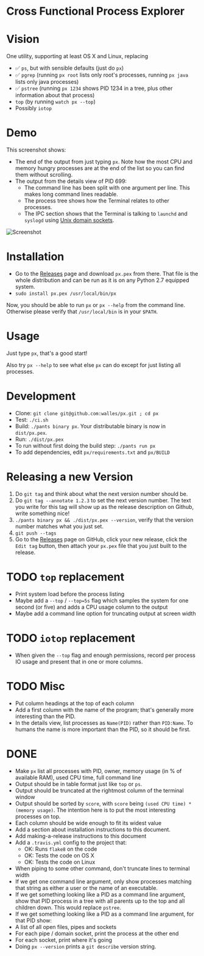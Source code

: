# Cross Functional Process Explorer

# Vision
One utility, supporting at least OS X and Linux, replacing
* :white_check_mark: `ps`, but with sensible defaults (just do `px`)
* :white_check_mark: `pgrep` (running `px root` lists only root's processes,
running `px java` lists only java processes)
* :white_check_mark: `pstree` (running `px 1234` shows PID 1234 in a tree, plus
other information about that process)
* `top` (by running `watch px --top`)
* Possibly `iotop`

# Demo
This screenshot shows:
* The end of the output from just typing `px`. Note how the most CPU and memory
hungry processes are at the end of the list so you can find them without
scrolling.
* The output from the details view of PID 699:
  * The command line has been split with one argument per line. This makes long
  command lines readable.
  * The process tree shows how the Terminal relates to other processes.
  * The IPC section shows that the Terminal is talking to `launchd` and
  `syslogd` using
  [Unix domain sockets](https://en.wikipedia.org/wiki/Unix_domain_socket).

![Screenshot](https://raw.githubusercontent.com/walles/px/python/screenshot.png)

# Installation
* Go to the [Releases](https://github.com/walles/px/releases) page and download
`px.pex` from there. That file is the whole distribution and can be run as it
is on any Python 2.7 equipped system.
* `sudo install px.pex /usr/local/bin/px`

Now, you should be able to run `px` or `px --help` from the command line.
Otherwise please verify that `/usr/local/bin` is in your `$PATH`.

# Usage
Just type `px`, that's a good start!

Also try `px --help` to see what else `px` can do except for just listing all
processes.

# Development
* Clone: `git clone git@github.com:walles/px.git ; cd px`
* Test: `./ci.sh`
* Build: `./pants binary px`. Your distributable binary is now in `dist/px.pex`.
* Run: `./dist/px.pex`
* To run without first doing the build step: `./pants run px`
* To add dependencies, edit `px/requirements.txt` and `px/BUILD`

# Releasing a new Version
1. Do `git tag` and think about what the next version number should be.
2. Do ```git tag --annotate 1.2.3``` to set the next version number. The
text you write for this tag will show up as the release description on Github,
write something nice!
3. `./pants binary px && ./dist/px.pex --version`, verify that the version
number matches what you just set.
4. `git push --tags`
5. Go to the [Releases](https://github.com/walles/px/releases) page on GitHub,
click your new release, click the `Edit tag` button, then attach your `px.pex`
file that you just built to the release.

# TODO `top` replacement
* Print system load before the process listing
* Maybe add a `--top` / `--top=5s` flag which samples the system for one second
(or five) and adds a CPU usage column to the output
* Maybe add a command line option for truncating output at screen width

# TODO `iotop` replacement
* When given the `--top` flag and enough permissions, record per process IO
usage and present that in one or more columns.

# TODO Misc
* Put column headings at the top of each column
* Add a first column with the name of the program; that's generally more
interesting than the PID.
* In the details view, list processes as `Name(PID)` rather than `PID:Name`.
To humans the name is more important than the PID, so it should be first.

# DONE
* Make `px` list all processes with PID, owner, memory usage (in % of available
RAM), used CPU time, full command line
* Output should be in table format just like `top` or `ps`.
* Output should be truncated at the rightmost column of the terminal window
* Output should be sorted by `score`, with `score` being `(used CPU time) *
(memory usage)`. The intention here is to put the most interesting processes on
top.
* Each column should be wide enough to fit its widest value
* Add a section about installation instructions to this document.
* Add making-a-release instructions to this document
* Add a `.travis.yml` config to the project that:
  * OK: Runs `flake8` on the code
  * OK: Tests the code on OS X
  * OK: Tests the code on Linux
* When piping to some other command, don't truncate lines to terminal width
* If we get one command line argument, only show processes matching that string
as either a user or the name of an executable.
* If we get something looking like a PID as a command line argument, show that
PID process in a tree with all parents up to the top and all children down. This
would replace `pstree`.
* If we get something looking like a PID as a command line argument, for that
PID show:
 * A list of all open files, pipes and sockets
 * For each pipe / domain socket, print the process at the other end
 * For each socket, print where it's going
* Doing `px --version` prints a `git describe` version string.

